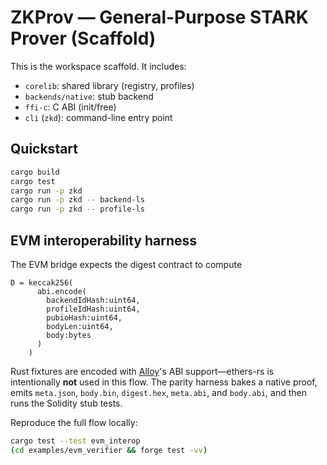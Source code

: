 # ZKProv — General-Purpose STARK Prover (Scaffold)

This is the workspace scaffold. It includes:
- `corelib`: shared library (registry, profiles)
- `backends/native`: stub backend
- `ffi-c`: C ABI (init/free)
- `cli` (`zkd`): command-line entry point

## Quickstart
```bash
cargo build
cargo test
cargo run -p zkd
cargo run -p zkd -- backend-ls
cargo run -p zkd -- profile-ls
```

## EVM interoperability harness

The EVM bridge expects the digest contract to compute

```
D = keccak256(
      abi.encode(
        backendIdHash:uint64,
        profileIdHash:uint64,
        pubioHash:uint64,
        bodyLen:uint64,
        body:bytes
      )
    )
```

Rust fixtures are encoded with [Alloy](https://github.com/alloy-rs/alloy)'s ABI support—ethers-rs
is intentionally **not** used in this flow. The parity harness bakes a native proof, emits
`meta.json`, `body.bin`, `digest.hex`, `meta.abi`, and `body.abi`, and then runs the Solidity stub
tests.

Reproduce the full flow locally:

```bash
cargo test --test evm_interop
(cd examples/evm_verifier && forge test -vv)
```
